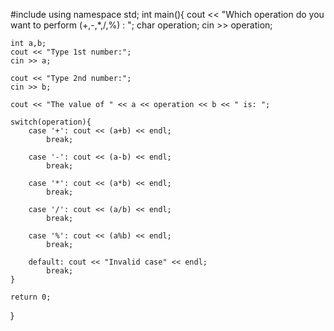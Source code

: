 #include <iostream>
using namespace std;
int main(){
    cout << "Which operation do you want to perform (+,-,*,/,%) : ";
    char operation;
    cin >> operation;

    int a,b;
    cout << "Type 1st number:";
    cin >> a;

    cout << "Type 2nd number:";
    cin >> b;

    cout << "The value of " << a << operation << b << " is: ";

    switch(operation){
        case '+': cout << (a+b) << endl;
            break;

        case '-': cout << (a-b) << endl;
            break;

        case '*': cout << (a*b) << endl;
            break;

        case '/': cout << (a/b) << endl;
            break;

        case '%': cout << (a%b) << endl;
            break;

        default: cout << "Invalid case" << endl;
            break;
    }

    return 0;
}
